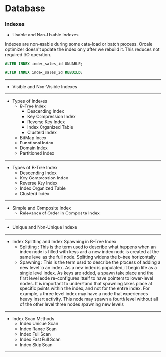# Database

### Indexes

- Usable and Non-Usable Indexes

Indexes are non-usable during some data-load or batch process. Orcale optimizer doesn't update the index only after we rebuild it. This reduces not required I/O operation.
``` sql
ALTER INDEX index_sales_id UNUABLE;
```
``` sql
ALTER INDEX index_sales_id REBUILD;
```
-----
- Visible and Non-Visible Indexes
-----
- Types of Indexes
	- B-Tree Index
		- Descending Index
		- Key Compression Index
		- Reverse Key Index
		- Index Organized Table
		- Clusterd Index
	- BitMap Index
	- Functional Index
	- Domain Index
	- Partitioned Index
-----
- Types of B-Tree Index
	- Descending Index
	- Key Compression Index
	- Reverse Key Index
	- Index Organized Table
	- Clusterd Index
-----
- Simple and Composite Index
	- Relevance of Order in Composite Index
-----
- Unique and Non-Unique Indexe
-----
- Index Splitting and Index Spawning in B-Tree Index
	- Splitting : This is the term used to describe what happens when an index node is filled with keys and a new index node is created at the same level as the full node. Splitting widens the b-tree horizontally
	- Spawning : This is the term used to describe the process of adding a new level to an index. As a new index is populated, it begin life as a single level index. As keys are added, a spawn take place and the first level node re-configures itself to have pointers to lower-level nodes. It is important to understand that spawning takes place at specific points within the index, and not for the entire index. For example, a three level index may have a node that experiences heavy insert activity. This node may spawn a fourth level without all of the other level three nodes spawning new levels.
-----	
- Index Scan Methods
	- Index Unique Scan
	- Index Range Scan
	- Index Full Scan
	- Index Fast Full Scan
	- Index Skip Scan
-----

	
